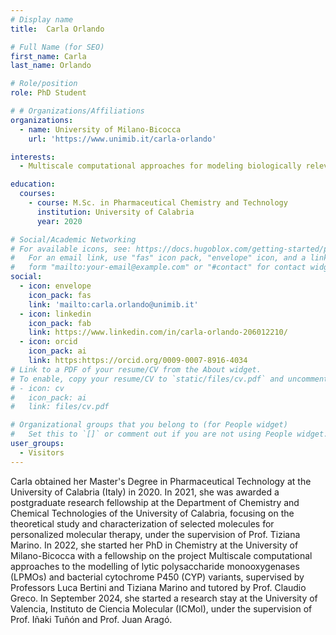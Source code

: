```yaml
---
# Display name
title:  Carla Orlando

# Full Name (for SEO)
first_name: Carla
last_name: Orlando

# Role/position
role: PhD Student

# # Organizations/Affiliations
organizations:
  - name: University of Milano-Bicocca
    url: 'https://www.unimib.it/carla-orlando'

interests:
  - Multiscale computational approaches for modeling biologically relevant enzymes

education:
  courses:
    - course: M.Sc. in Pharmaceutical Chemistry and Technology 
      institution: University of Calabria
      year: 2020

# Social/Academic Networking
# For available icons, see: https://docs.hugoblox.com/getting-started/page-builder/#icons
#   For an email link, use "fas" icon pack, "envelope" icon, and a link in the
#   form "mailto:your-email@example.com" or "#contact" for contact widget.
social:
  - icon: envelope
    icon_pack: fas
    link: 'mailto:carla.orlando@unimib.it'
  - icon: linkedin
    icon_pack: fab
    link: https://www.linkedin.com/in/carla-orlando-206012210/
  - icon: orcid
    icon_pack: ai
    link: https:https://orcid.org/0009-0007-8916-4034
# Link to a PDF of your resume/CV from the About widget.
# To enable, copy your resume/CV to `static/files/cv.pdf` and uncomment the lines below.
# - icon: cv
#   icon_pack: ai
#   link: files/cv.pdf

# Organizational groups that you belong to (for People widget)
#   Set this to `[]` or comment out if you are not using People widget.
user_groups:
  - Visitors
---
```


Carla obtained her Master's Degree in Pharmaceutical Technology at the University of Calabria (Italy) in 2020. In 2021, she was awarded a postgraduate research fellowship at the Department of Chemistry and Chemical Technologies of the University of Calabria, focusing on the theoretical study and characterization of selected molecules for personalized molecular therapy, under the supervision of Prof. Tiziana Marino. In 2022, she started her PhD in Chemistry at the University of Milano-Bicocca with a fellowship on the project Multiscale computational approaches to the modelling of lytic polysaccharide monooxygenases (LPMOs) and bacterial cytochrome P450 (CYP) variants, supervised by Professors Luca Bertini and Tiziana Marino and tutored by Prof. Claudio Greco. In September 2024, she started a research stay at the University of Valencia, Instituto de Ciencia Molecular (ICMol), under the supervision of Prof. Iñaki Tuñón and Prof. Juan Aragó.
